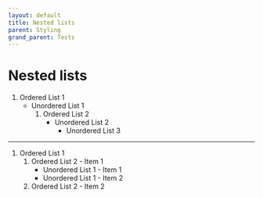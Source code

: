 ```yaml
---
layout: default
title: Nested lists
parent: Styling
grand_parent: Tests
---
```


# Nested lists

1. Ordered List 1
    * Unordered List 1
        1. Ordered List 2
            * Unordered List 2
                * Unordered List 3

----

1. Ordered List 1
    1. Ordered List 2 - Item 1
        * Unordered List 1 - Item 1
        * Unordered List 1 - Item 2
    2. Ordered List 2 - Item 2
